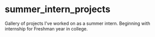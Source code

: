 # summer_intern_projects

Gallery of projects I've worked on as a summer intern. Beginning with internship for Freshman year in college. 
